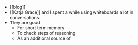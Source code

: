 - [[blog]]
- [[Katja Grace]] and I spent a while using whiteboards a lot in conversations.
- They are good
	- For short term memory
	- To check steps of reasoning
	- As an additional source of